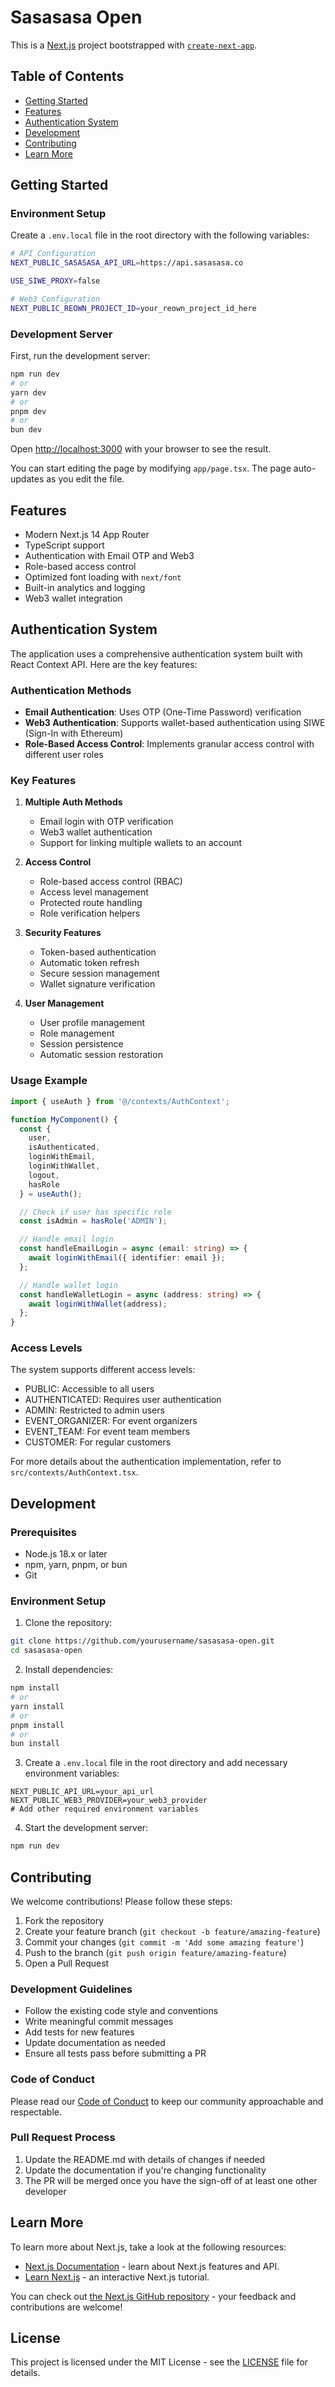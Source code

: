 # Sasasasa Open

This is a [Next.js](https://nextjs.org) project bootstrapped with [`create-next-app`](https://nextjs.org/docs/app/api-reference/cli/create-next-app).

## Table of Contents

- [Getting Started](#getting-started)
- [Features](#features)
- [Authentication System](#authentication-system)
- [Development](#development)
- [Contributing](#contributing)
- [Learn More](#learn-more)

## Getting Started

### Environment Setup

Create a `.env.local` file in the root directory with the following variables:

```bash
# API Configuration
NEXT_PUBLIC_SASASASA_API_URL=https://api.sasasasa.co

USE_SIWE_PROXY=false

# Web3 Configuration
NEXT_PUBLIC_REOWN_PROJECT_ID=your_reown_project_id_here
```

### Development Server

First, run the development server:

```bash
npm run dev
# or
yarn dev
# or
pnpm dev
# or
bun dev
```

Open [http://localhost:3000](http://localhost:3000) with your browser to see the result.

You can start editing the page by modifying `app/page.tsx`. The page auto-updates as you edit the file.

## Features

- Modern Next.js 14 App Router
- TypeScript support
- Authentication with Email OTP and Web3
- Role-based access control
- Optimized font loading with `next/font`
- Built-in analytics and logging
- Web3 wallet integration

## Authentication System

The application uses a comprehensive authentication system built with React Context API. Here are the key features:

### Authentication Methods

- **Email Authentication**: Uses OTP (One-Time Password) verification
- **Web3 Authentication**: Supports wallet-based authentication using SIWE (Sign-In with Ethereum)
- **Role-Based Access Control**: Implements granular access control with different user roles

### Key Features

1. **Multiple Auth Methods**
   - Email login with OTP verification
   - Web3 wallet authentication
   - Support for linking multiple wallets to an account

2. **Access Control**
   - Role-based access control (RBAC)
   - Access level management
   - Protected route handling
   - Role verification helpers

3. **Security Features**
   - Token-based authentication
   - Automatic token refresh
   - Secure session management
   - Wallet signature verification

4. **User Management**
   - User profile management
   - Role management
   - Session persistence
   - Automatic session restoration

### Usage Example

```typescript
import { useAuth } from '@/contexts/AuthContext';

function MyComponent() {
  const { 
    user,
    isAuthenticated,
    loginWithEmail,
    loginWithWallet,
    logout,
    hasRole 
  } = useAuth();

  // Check if user has specific role
  const isAdmin = hasRole('ADMIN');

  // Handle email login
  const handleEmailLogin = async (email: string) => {
    await loginWithEmail({ identifier: email });
  };

  // Handle wallet login
  const handleWalletLogin = async (address: string) => {
    await loginWithWallet(address);
  };
}
```

### Access Levels

The system supports different access levels:

- PUBLIC: Accessible to all users
- AUTHENTICATED: Requires user authentication
- ADMIN: Restricted to admin users
- EVENT_ORGANIZER: For event organizers
- EVENT_TEAM: For event team members
- CUSTOMER: For regular customers

For more details about the authentication implementation, refer to `src/contexts/AuthContext.tsx`.

## Development

### Prerequisites

- Node.js 18.x or later
- npm, yarn, pnpm, or bun
- Git

### Environment Setup

1. Clone the repository:

```bash
git clone https://github.com/yourusername/sasasasa-open.git
cd sasasasa-open
```

2. Install dependencies:

```bash
npm install
# or
yarn install
# or
pnpm install
# or
bun install
```

3. Create a `.env.local` file in the root directory and add necessary environment variables:

```env
NEXT_PUBLIC_API_URL=your_api_url
NEXT_PUBLIC_WEB3_PROVIDER=your_web3_provider
# Add other required environment variables
```

4. Start the development server:

```bash
npm run dev
```

## Contributing

We welcome contributions! Please follow these steps:

1. Fork the repository
2. Create your feature branch (`git checkout -b feature/amazing-feature`)
3. Commit your changes (`git commit -m 'Add some amazing feature'`)
4. Push to the branch (`git push origin feature/amazing-feature`)
5. Open a Pull Request

### Development Guidelines

- Follow the existing code style and conventions
- Write meaningful commit messages
- Add tests for new features
- Update documentation as needed
- Ensure all tests pass before submitting a PR

### Code of Conduct

Please read our [Code of Conduct](CODE_OF_CONDUCT.md) to keep our community approachable and respectable.

### Pull Request Process

1. Update the README.md with details of changes if needed
2. Update the documentation if you're changing functionality
3. The PR will be merged once you have the sign-off of at least one other developer

## Learn More

To learn more about Next.js, take a look at the following resources:

- [Next.js Documentation](https://nextjs.org/docs) - learn about Next.js features and API.
- [Learn Next.js](https://nextjs.org/learn) - an interactive Next.js tutorial.

You can check out [the Next.js GitHub repository](https://github.com/vercel/next.js) - your feedback and contributions are welcome!

## License

This project is licensed under the MIT License - see the [LICENSE](LICENSE) file for details.
